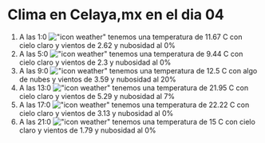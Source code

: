 # Clima en Celaya,mx en el dia 04

1. A las 1:0 !["icon weather"](http://openweathermap.org/img/w/01n.png) tenemos una temperatura de 11.67 C con cielo claro y  vientos de 2.62 y nubosidad al 0%
1. A las 5:0 !["icon weather"](http://openweathermap.org/img/w/01n.png) tenemos una temperatura de 9.44 C con cielo claro y  vientos de 2.3 y nubosidad al 0%
1. A las 9:0 !["icon weather"](http://openweathermap.org/img/w/02d.png) tenemos una temperatura de 12.5 C con algo de nubes y  vientos de 3.59 y nubosidad al 20%
1. A las 13:0 !["icon weather"](http://openweathermap.org/img/w/01d.png) tenemos una temperatura de 21.95 C con cielo claro y  vientos de 5.29 y nubosidad al 7%
1. A las 17:0 !["icon weather"](http://openweathermap.org/img/w/01d.png) tenemos una temperatura de 22.22 C con cielo claro y  vientos de 3.13 y nubosidad al 0%
1. A las 21:0 !["icon weather"](http://openweathermap.org/img/w/01n.png) tenemos una temperatura de 15 C con cielo claro y  vientos de 1.79 y nubosidad al 0%
